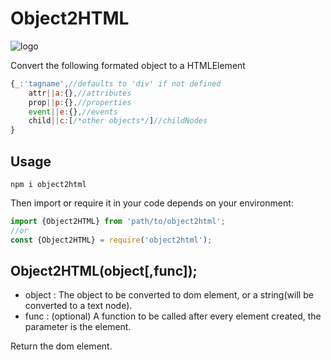 # Object2HTML

![logo](https://jiajiajiang.github.io/staticRepo/Object2HTML/logo.png)

Convert the following formated object to a HTMLElement

```javascript
{_:'tagname',//defaults to 'div' if not defined
	attr||a:{},//attributes
	prop||p:{},//properties
	event||e:{},//events
	child||c:[/*other objects*/]//childNodes
}
```

## Usage

```shell
npm i object2html
```

Then import or require it in your code depends on your environment:

```javascript
import {Object2HTML} from 'path/to/object2html';
//or
const {Object2HTML} = require('object2html');
```



## Object2HTML(object[,func]);

* object : The object to be converted to dom element, or a string(will be converted to a text node).
* func : (optional) A function to be called after every element created, the parameter is the element.

Return the dom element.
